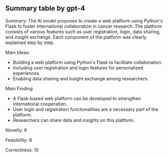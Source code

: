 ## Summary table by gpt-4
Summary: 
The AI model proposes to create a web platform using Python's Flask to foster international collaboration in cancer research. The platform consists of various features such as user registration, login, data sharing, and insight exchange. Each component of the platform was clearly explained step by step.

Main Ideas: 
- Building a web platform using Python's Flask to facilitate collaboration.
- Including user registration and login features for personalized experiences.
- Enabling data sharing and insight exchange among researchers.

Main Finding: 
- A Flask-based web platform can be developed to strengthen international cooperation.
- User login and registration functionalities are a necessary part of the platform.
- Researchers can share data and insights on this platform.

Novelty: 6

Feasibility: 8

Correctness: 10